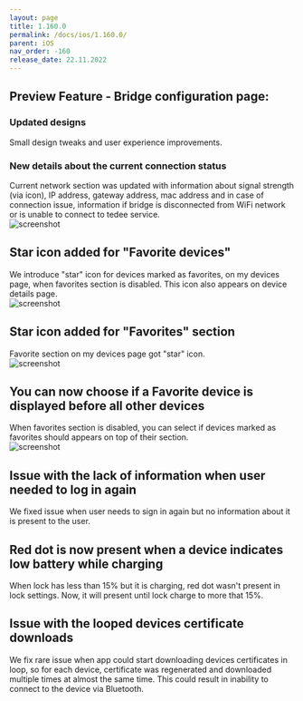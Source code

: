 ```yaml
---
layout: page
title: 1.160.0
permalink: /docs/ios/1.160.0/
parent: iOS
nav_order: -160
release_date: 22.11.2022
---
```


## Preview Feature - Bridge configuration page:
### Updated designs
Small design tweaks and user experience improvements.

### New details about the current connection status
Current network section was updated with information about signal strength (via icon), IP address, gateway address, mac address and in case of connection issue, information if bridge is disconnected from WiFi network or is unable to connect to tedee service.\
![screenshot](/tedee-release-notes/docs/ios/assets/1.160.0-bridge-wifi-details.png)

## Star icon added for "Favorite devices"
We introduce "star" icon for devices marked as favorites, on my devices page, when favorites section is disabled. This icon also appears on device details page.\
![screenshot](/tedee-release-notes/docs/ios/assets/1.160.0-device-star.png)

## Star icon added for "Favorites" section
Favorite section on my devices page got "star" icon.\
![screenshot](/tedee-release-notes/docs/ios/assets/1.160.0-favorite-section-star.png)

## You can now choose if a Favorite device is displayed before all other devices
When favorites section is disabled, you can select if devices marked as favorites should appears on top of their section.\
![screenshot](/tedee-release-notes/docs/ios/assets/1.160.0-favorites-settings.png)

## Issue with the lack of information when user needed to log in again
We fixed issue when user needs to sign in again but no information about it is present to the user.

## Red dot is now present when a device indicates low battery while charging
When lock has less than 15% but it is charging, red dot wasn't present in lock settings. Now, it will present until lock charge to more that 15%.

## Issue with the looped devices certificate downloads
We fix rare issue when app could start downloading devices certificates in loop, so for each device, certificate was regenerated and downloaded multiple times at almost the same time. This could result in inability to connect to the device via Bluetooth.